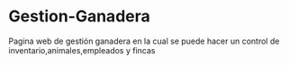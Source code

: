 # Gestion-Ganadera
Pagina web de gestión ganadera en la cual se puede hacer un control de inventario,animales,empleados y fincas 
